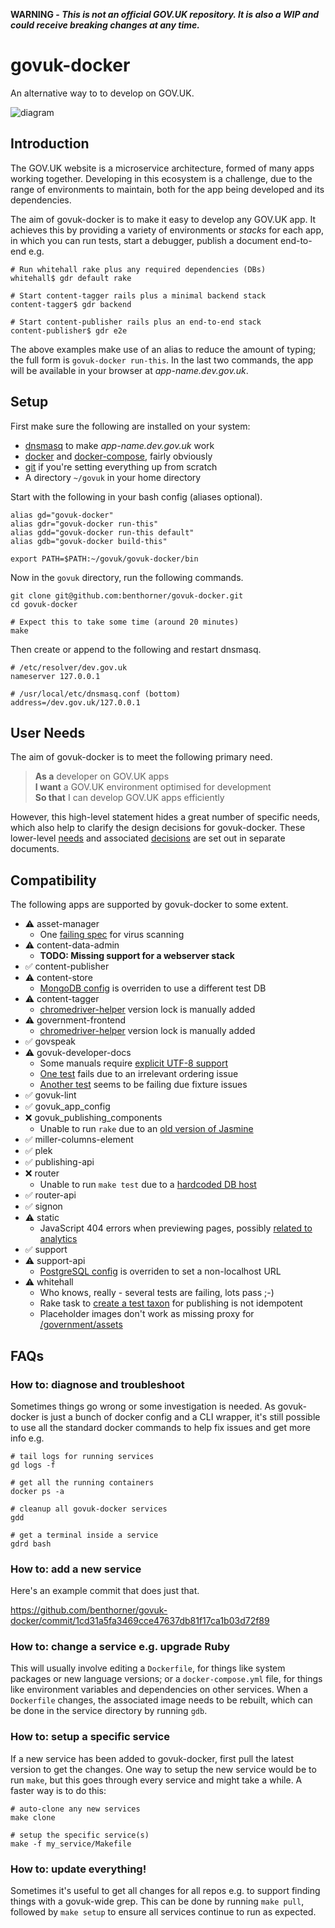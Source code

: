 **WARNING - _This is not an official GOV.UK repository. It is also a WIP and could receive breaking changes at any time._**

# govuk-docker

An alternative way to to develop on GOV.UK.

![diagram](https://github.com/benthorner/govuk-docker/raw/master/diagram.png)

## Introduction

The GOV.UK website is a microservice architecture, formed of many apps working together. Developing in this ecosystem is a challenge, due to the range of environments to maintain, both for the app being developed and its dependencies.

The aim of govuk-docker is to make it easy to develop any GOV.UK app. It achieves this by providing a variety of environments or _stacks_ for each app, in which you can run tests, start a debugger,
publish a document end-to-end e.g.

```
# Run whitehall rake plus any required dependencies (DBs)
whitehall$ gdr default rake

# Start content-tagger rails plus a minimal backend stack
content-tagger$ gdr backend

# Start content-publisher rails plus an end-to-end stack
content-publisher$ gdr e2e
```

The above examples make use of an alias to reduce the amount of typing; the full form is `govuk-docker run-this`. In the last two commands, the app will be available in your browser at *app-name.dev.gov.uk*.

## Setup

First make sure the following are installed on your system:

   - [dnsmasq](http://www.thekelleys.org.uk/dnsmasq/doc.html) to make *app-name.dev.gov.uk* work
   - [docker](https://hub.docker.com/) and [docker-compose](https://docs.docker.com/compose/install/), fairly obviously
   - [git](https://git-scm.com) if you're setting everything up from scratch
   - A directory `~/govuk` in your home directory

Start with the following in your bash config (aliases optional).

```
alias gd="govuk-docker"
alias gdr="govuk-docker run-this"
alias gdd="govuk-docker run-this default"
alias gdb="govuk-docker build-this"

export PATH=$PATH:~/govuk/govuk-docker/bin
```

Now in the `govuk` directory, run the following commands.

```
git clone git@github.com:benthorner/govuk-docker.git
cd govuk-docker

# Expect this to take some time (around 20 minutes)
make
```

Then create or append to the following and restart dnsmasq.

```
# /etc/resolver/dev.gov.uk
nameserver 127.0.0.1

# /usr/local/etc/dnsmasq.conf (bottom)
address=/dev.gov.uk/127.0.0.1
```


## User Needs

The aim of govuk-docker is to meet the following primary need.

> **As a** developer on GOV.UK apps <br/>
> **I want** a GOV.UK environment optimised for development <br/>
> **So that** I can develop GOV.UK apps efficiently

However, this high-level statement hides a great number of specific needs, which also help to clarify the design decisions for govuk-docker. These lower-level [needs](NEEDS.md) and associated [decisions](DECISIONS.md) are set out in separate documents.

## Compatibility

The following apps are supported by govuk-docker to some extent.

   - ⚠ asset-manager
      * One [failing spec](https://github.com/alphagov/asset-manager/blob/master/spec/requests/virus_scanning_spec.rb#L54) for virus scanning
   - ⚠ content-data-admin
      * **TODO: Missing support for a webserver stack**
   - ✅ content-publisher
   - ⚠ content-store
      * [MongoDB config](https://github.com/benthorner/govuk-docker/blob/master/content-store/mongoid.yml#L14) is overriden to use a different test DB
   - ⚠ content-tagger
      * [chromedriver-helper](https://github.com/benthorner/govuk-docker/blob/master/content-tagger/docker-compose.yml#L13) version lock is manually added
   - ⚠ government-frontend
      * [chromedriver-helper](https://github.com/benthorner/govuk-docker/blob/master/content-tagger/docker-compose.yml#L13) version lock is manually added
   - ✅ govspeak
   - ⚠ govuk-developer-docs
      * Some manuals require [explicit UTF-8 support](https://github.com/docker-library/docs/blob/master/ruby/content.md#encoding)
      * [One test](https://github.com/alphagov/govuk-developer-docs/blob/master/spec/app/document_types_spec.rb#L17) fails due to an irrelevant ordering issue
      * [Another test](https://github.com/alphagov/govuk-developer-docs/blob/master/spec/app/document_types_csv_spec.rb) seems to be failing due fixture issues
   - ✅ govuk-lint
   - ✅ govuk_app_config
   - ❌ govuk_publishing_components
      * Unable to run `rake` due to an [old version of Jasmine](https://github.com/jasmine/jasmine-gem/issues/285)
   - ✅ miller-columns-element
   - ✅ plek
   - ✅ publishing-api
   - ❌ router
      * Unable to run `make test` due to a [hardcoded DB host](https://github.com/alphagov/router/blob/master/integration_tests/route_helpers.go#L77)
   - ✅ router-api
   - ✅ signon
   - ⚠ static
      * JavaScript 404 errors when previewing pages, possibly [related to analytics](https://github.com/alphagov/static/blob/master/app/assets/javascripts/analytics/init.js.erb#L28)
   - ✅ support
   - ⚠ support-api
      * [PostgreSQL config](https://github.com/benthorner/govuk-docker/blob/master/support-api/database.yml) is overriden to set a non-localhost URL
   - ⚠ whitehall
      * Who knows, really - several tests are failing, lots pass ;-)
      * Rake task to [create a test taxon](https://github.com/alphagov/whitehall/blob/master/lib/tasks/taxonomy.rake#L11) for publishing is not idempotent
      * Placeholder images don't work as missing proxy for [/government/assets](https://github.com/alphagov/whitehall/blob/master/app/presenters/publishing_api/news_article_presenter.rb#L133)

## FAQs

### How to: diagnose and troubleshoot

Sometimes things go wrong or some investigation is needed. As govuk-docker is just a bunch of docker config and a CLI wrapper, it's still possible to use all the standard docker commands to help fix issues and get more info e.g.

```
# tail logs for running services
gd logs -f

# get all the running containers
docker ps -a

# cleanup all govuk-docker services
gdd

# get a terminal inside a service
gdrd bash
```

### How to: add a new service

Here's an example commit that does just that.

https://github.com/benthorner/govuk-docker/commit/1cd31a5fa3469cce47637db81f17ca1b03d72f89

### How to: change a service e.g. upgrade Ruby

This will usually involve editing a `Dockerfile`, for things like system packages or new language versions; or a `docker-compose.yml` file, for things like environment variables and dependencies on other services. When a `Dockerfile` changes, the associated image needs to be rebuilt, which can be done in the service directory by running `gdb`.

### How to: setup a specific service

If a new service has been added to govuk-docker, first pull the latest version to get the changes. One way to setup the new service would be to run `make`, but this goes through every service and might take a while. A faster way is to do this:

```
# auto-clone any new services
make clone

# setup the specific service(s)
make -f my_service/Makefile
```

### How to: update everything!

Sometimes it's useful to get all changes for all repos e.g. to support finding things with a govuk-wide grep. This can be done by running `make pull`, followed by `make setup` to ensure all services continue to run as expected.
